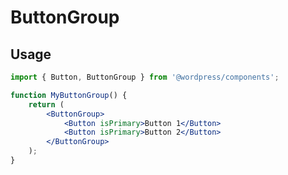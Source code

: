 ButtonGroup
===========

## Usage

```jsx
import { Button, ButtonGroup } from '@wordpress/components';

function MyButtonGroup() {
	return (
		<ButtonGroup>
			<Button isPrimary>Button 1</Button>
			<Button isPrimary>Button 2</Button>
		</ButtonGroup>
	);
}
```

